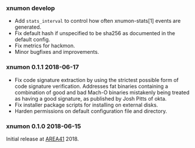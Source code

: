 ### xnumon develop

-   Add `stats_interval` to control how often xnumon-stats[1] events are
    generated.
-   Fix default hash if unspecified to be sha256 as documented in the default
    config.
-   Fix metrics for hackmon.
-   Minor bugfixes and improvements.


### xnumon 0.1.1 2018-06-17

-   Fix code signature extraction by using the strictest possible form of
    code signature verification.  Addresses fat binaries containing a
    combination of good and bad Mach-O binaries mistakenly being treated as
    having a good signature, as published by Josh Pitts of okta.
-   Fix installer package scripts for installing on external disks.
-   Harden permissions on default configuration file and directory.


### xnumon 0.1.0 2018-06-15

Initial release at [AREA41](//a41con.ch) 2018.
